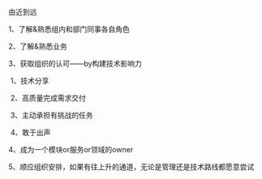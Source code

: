 由近到远

1、了解&熟悉组内和部门同事各自角色

2、了解&熟悉业务

3、获取组织的认可——by构建技术影响力

​	1、技术分享

​	2、高质量完成需求交付

​	3、主动承担有挑战的任务

​	4、敢于出声

4、成为一个模块or服务or领域的owner

5、顺应组织安排，如果有往上升的通道，无论是管理还是技术路线都愿意尝试

